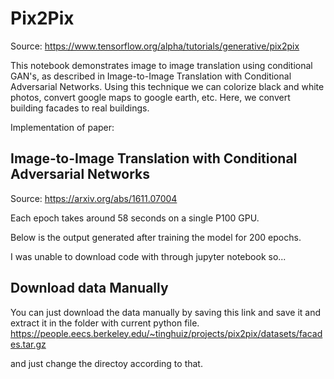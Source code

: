 # Pix2Pix
Source: https://www.tensorflow.org/alpha/tutorials/generative/pix2pix

This notebook demonstrates image to image translation using conditional GAN's, as described in Image-to-Image Translation with Conditional Adversarial Networks. Using this technique we can colorize black and white photos, convert google maps to google earth, etc. Here, we convert building facades to real buildings.

Implementation of paper:
## Image-to-Image Translation with Conditional Adversarial Networks
Source: https://arxiv.org/abs/1611.07004

Each epoch takes around 58 seconds on a single P100 GPU.

Below is the output generated after training the model for 200 epochs.

I was unable to download code with through jupyter notebook so...
## Download data Manually
You can just download the data manually by saving this link and save it and extract it in the folder with current python file.
https://people.eecs.berkeley.edu/~tinghuiz/projects/pix2pix/datasets/facades.tar.gz

and just change the directoy according to that. 

